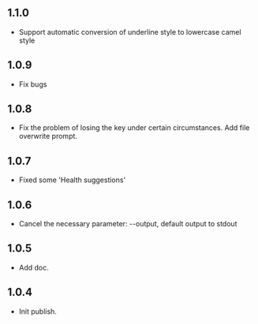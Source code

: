 ## 1.1.0
* Support automatic conversion of underline style to lowercase camel style

## 1.0.9
* Fix bugs

## 1.0.8 
* Fix the problem of losing the key under certain circumstances. Add file overwrite prompt. 

## 1.0.7
* Fixed some 'Health suggestions'

## 1.0.6
* Cancel the necessary parameter: --output, default output to stdout 

## 1.0.5
* Add doc.

## 1.0.4
* Init publish.